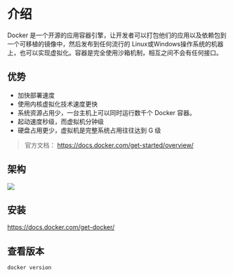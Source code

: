 # 介绍

Docker 是一个开源的应用容器引擎，让开发者可以打包他们的应用以及依赖包到一个可移植的镜像中，然后发布到任何流行的 Linux或Windows操作系统的机器上，也可以实现虚拟化。容器是完全使用沙箱机制，相互之间不会有任何接口。

## 优势

- 加快部署速度
- 使用内核虚拟化技术速度更快
- 系统资源占用少，一台主机上可以同时运行数千个 Docker 容器。
- 起动速度秒级，而虚拟机分钟级
- 硬盘占用更少，虚拟机是完整系统占用往往达到 G 级

> 官方文档： https://docs.docker.com/get-started/overview/

## 架构

![](/images/programming-docker-architecture.png)

## 安装

https://docs.docker.com/get-docker/

## 查看版本

``` shell
docker version
```